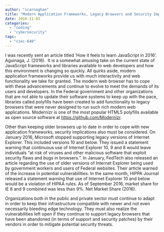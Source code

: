 ```yaml
---
author: "icarnaghan"
title: "Modern Application Frameworks, Legacy Browsers and Security Implications"
date: 2016-11-03
categories: 
  - "coding"
  - "cybersecurity"
tags: 
  - "csec-640"
---
```


I was recently sent an article titled ‘How it feels to learn JavaScript in 2016’. Aguinaga, J. (2016).  It is a somewhat amusing take on the current state of JavaScript frameworks and libraries available to web developers and how this environment is changing so quickly. All quirks aside, modern application frameworks provide us with much interactivity and web functionality we take for granted. The modern web browser has to cope with these advancements and continue to evolve to meet the demands of its users and developers. In the Federal government and other organizations that are not able to update their software systems to keep up with the pace, libraries called polyfills have been created to add functionality to legacy browsers that were never designed to run such rich modern web applications. Modernizr is one of the most popular HTML5 polyfills available as open source software at https://github.com/Modernizr.

Other than keeping older browsers up to date in order to cope with new application frameworks, security implications also must be considered. On January 2016, Microsoft stopped supporting legacy versions of Internet Explorer. This included versions 10 and below. They issued a statement warning that continuous use of Internet Explorer 10, 9 and 8 would leave individuals “at risk of viruses and other malicious software that exploit security flaws and bugs in browsers.”. In January, FedTech also released an article regarding the use of older versions of Internet Explorer being used by government workers and users of Federal websites. Their article warned of the increase in potential vulnerabilities. In the same month, HIPPA Journal released a statement warning that use of Internet Explorer 10 and below would be a violation of HIPAA rules. As of September 2016, market share for IE 8 and 9 combined was less than 9%. Net Market Share (2016).

Organizations both in the public and private sector must continue to adapt in order to keep their infrastructure compatible with newer and not even necessarily bleeding edge technology. They must also realize the vulnerabilities left open if they continue to support legacy browsers that have been abandoned (in terms of support and security patches) by their vendors in order to mitigate potential security threats.
